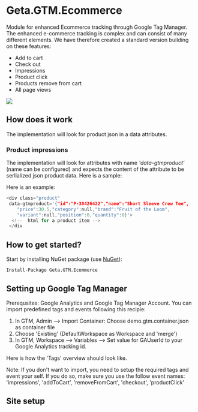 # Geta.GTM.Ecommerce

Module for enhanced Ecommerce tracking through Google Tag Manager. 
The enhanced e-commerce tracking is complex and can consist of many different elements. We have therefore created a standard version building on these features: 
-	Add to cart
-	Check out
-	Impressions
-	Product click
-	Products remove from cart
-	All page views



![](http://tc.geta.no/app/rest/builds/buildType:(id:TeamFrederik_EPiTracking_EPiTrackingCommerceCreateAndPublishNuGetPackage)/statusIcon)

## How does it work
The implementation will look for product json in a data attributes. 

### Product impressions 
The implementation will look for attributes with name *'data-gtmproduct'* (name can be configured) and expects the content of the attribute to be serlialized json product data. Here is a sample:

Here is an example:
```c
<div class="product" 
 data-gtmproduct='{"id":"P-38426422","name":"Short Sleeve Crew Tee",
    "price":30.5,"category":null,"brand":"Fruit of the Loom",
    "variant":null,"position":0,"quantity":0}'> 
  <!--  html for a product item -->
 </div
```
## How to get started?

Start by installing NuGet package (use [NuGet](http://nuget.episerver.com/)):

    Install-Package Geta.GTM.Ecommerce

## Setting up Google Tag Manager
Prerequsites: Google Analytics and Google Tag Manager Account.
You can import predefined tags and events following this recipie:  
 1. In GTM, Admin --> Import Container: Choose demo.gtm.container.json as container file
 2. Choose 'Existing' (DefaultWorkspace as Workspace and 'merge')
 3. In GTM, Workspace --> Variables --> Set value for GAUserId to your Google Analytics tracking id.

Here is how the 'Tags' overview should look like.

Note: If you don't want to import, you need to setup the required tags and event your self. 
If you do so, make sure you use the follow event names: 'impressions', 'addToCart', 'removeFromCart', 'checkout', 'productClick'

## Site setup
